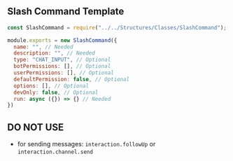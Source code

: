 ## Slash Command Template

```js
const SlashCommand = require("../../Structures/Classes/SlashCommand");

module.exports = new SlashCommand({
  name: "", // Needed
  description: "", // Needed
  type: "CHAT_INPUT", // Optional
  botPermissions: [], // Optional
  userPermissions: [], // Optional
  defaultPermission: false, // Optional
  options: [], // Optional
  devOnly: false, // Optional
  run: async ({}) => {} // Needed
})
```

## DO NOT USE
- for sending messages: `interaction.followUp` or `interaction.channel.send`
